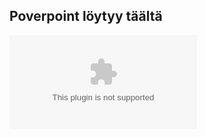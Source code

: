## Poverpoint löytyy täältä


![Poverpointteli](http://users.metropolia.fi/~joonasee/github-tehtavat/Lasnaolotrackeri.pptx)

